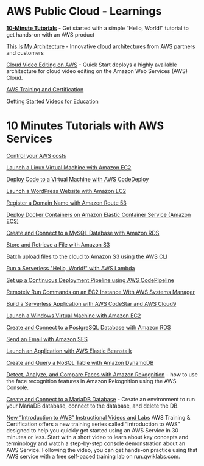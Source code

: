 # AWS Public Cloud - Learnings

[**10-Minute Tutorials**](https://aws.amazon.com/getting-started/tutorials/) - Get started with a simple “Hello, World!” tutorial to get hands-on with an AWS product

[This Is My Architecture](https://aws.amazon.com/this-is-my-architecture/) - Innovative cloud architectures from AWS partners and customers

[Cloud Video Editing on AWS](https://aws.amazon.com/quickstart/architecture/cloud-video-editing/) - Quick Start deploys a highly available architecture for cloud video editing on the Amazon Web Services (AWS) Cloud.

[AWS Training and Certification](https://www.aws.training/Dashboard)

[Getting Started Videos for Education](https://aws.amazon.com/education/edu-getting-started-videos/)

# 10 Minutes Tutorials with AWS Services

[Control your AWS costs](https://aws.amazon.com/getting-started/tutorials/control-your-costs-free-tier-budgets/?trk=gs_card)

[Launch a Linux Virtual Machine with Amazon EC2](https://aws.amazon.com/getting-started/tutorials/launch-a-virtual-machine/?trk=gs_card)

[Deploy Code to a Virtual Machine with AWS CodeDeploy](https://aws.amazon.com/getting-started/tutorials/deploy-code-vm/?trk=gs_card)

[Launch a WordPress Website with Amazon EC2](https://aws.amazon.com/getting-started/tutorials/launch-a-wordpress-website/?trk=gs_card)

[Register a Domain Name with Amazon Route 53](https://aws.amazon.com/getting-started/tutorials/get-a-domain/?trk=gs_card)

[Deploy Docker Containers on Amazon Elastic Container Service (Amazon ECS)](https://aws.amazon.com/getting-started/tutorials/deploy-docker-containers/?trk=gs_card)

[Create and Connect to a MySQL Database with Amazon RDS](https://aws.amazon.com/getting-started/tutorials/create-mysql-db/?trk=gs_card)

[Store and Retrieve a File with Amazon S3](https://aws.amazon.com/getting-started/tutorials/backup-files-to-amazon-s3/?trk=gs_card)

[Batch upload files to the cloud to Amazon S3 using the AWS CLI](https://aws.amazon.com/getting-started/tutorials/backup-to-s3-cli/?trk=gs_card)

[Run a Serverless "Hello, World!" with AWS Lambda](https://aws.amazon.com/getting-started/tutorials/run-serverless-code/?trk=gs_card)

[Set up a Continuous Deployment Pipeline using AWS CodePipeline](https://aws.amazon.com/getting-started/tutorials/continuous-deployment-pipeline/?trk=gs_card)

[Remotely Run Commands on an EC2 Instance With AWS Systems Manager](https://aws.amazon.com/getting-started/tutorials/remotely-run-commands-ec2-instance-systems-manager/?trk=gs_card)

[Build a Serverless Application with AWS CodeStar and AWS Cloud9](https://aws.amazon.com/getting-started/tutorials/build-serverless-app-codestar-cloud9/?trk=gs_card)

[Launch a Windows Virtual Machine with Amazon EC2](https://aws.amazon.com/getting-started/tutorials/launch-windows-vm/?trk=gs_card)

[Create and Connect to a PostgreSQL Database with Amazon RDS](https://aws.amazon.com/getting-started/tutorials/create-connect-postgresql-db/?trk=gs_card)

[Send an Email with Amazon SES](https://aws.amazon.com/getting-started/tutorials/send-an-email/?trk=gs_card)

[Launch an Application with AWS Elastic Beanstalk](https://aws.amazon.com/getting-started/tutorials/launch-an-app/?trk=gs_card)

[Create and Query a NoSQL Table with Amazon DynamoDB](https://aws.amazon.com/getting-started/tutorials/create-nosql-table/?trk=gs_card)

[Detect, Analyze, and Compare Faces with Amazon Rekognition](https://aws.amazon.com/getting-started/tutorials/detect-analyze-compare-faces-rekognition/?trk=gs_card) - how to use the face recognition features in Amazon Rekognition using the AWS Console.

[Create and Connect to a MariaDB Database](https://aws.amazon.com/getting-started/tutorials/create-mariadb-db/?trk=gs_card) - 
Create an environment to run your MariaDB database, connect to the database, and delete the DB.


[New “Introduction to AWS” Instructional Videos and Labs](https://aws.amazon.com/about-aws/whats-new/2014/01/14/new-introduction-to-aws-instructional-videos-and-labs/)
AWS Training & Certification offers a new training series called “Introduction to AWS” designed to help you quickly get started using an AWS Service in 30 minutes or less. Start with a short video to learn about key concepts and terminology and watch a step-by-step console demonstration about an AWS Service. Following the video, you can get hands-on practice using that AWS service with a free self-paced training lab on run.qwiklabs.com.
